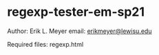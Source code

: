 # regexp-tester-em-sp21

Author: Erik L. Meyer
email: erikmeyer@lewisu.edu

Required files:
regexp.html